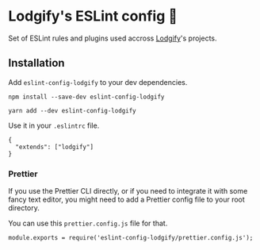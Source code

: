 # Lodgify's ESLint config 💅

Set of ESLint rules and plugins used accross [Lodgify](https://github.com/lodgify)'s projects.

## Installation

Add `eslint-config-lodgify` to your dev dependencies.

```
npm install --save-dev eslint-config-lodgify
```

```
yarn add --dev eslint-config-lodgify
```

Use it in your `.eslintrc` file.

```
{
  "extends": ["lodgify"]
}
```

### Prettier

If you use the Prettier CLI directly, or if you need to integrate it with some fancy text editor, you might need to add a Prettier config file to your root directory.

You can use this `prettier.config.js` file for that.

```
module.exports = require('eslint-config-lodgify/prettier.config.js');
```
